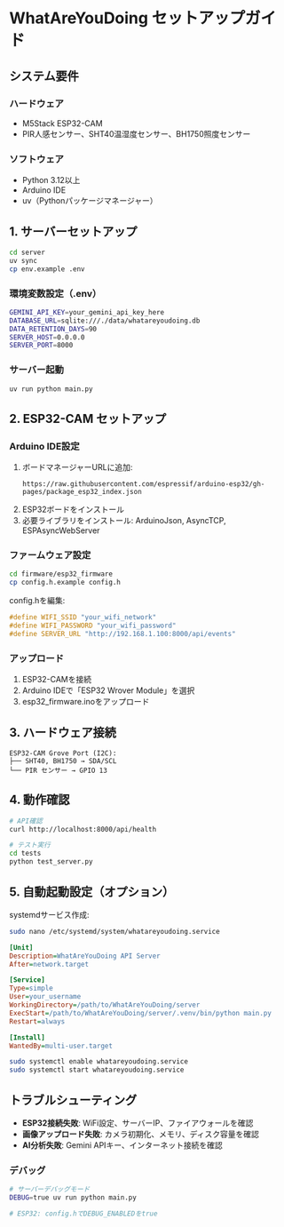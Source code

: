 # WhatAreYouDoing セットアップガイド

## システム要件

### ハードウェア
- M5Stack ESP32-CAM
- PIR人感センサー、SHT40温湿度センサー、BH1750照度センサー

### ソフトウェア
- Python 3.12以上
- Arduino IDE
- uv（Pythonパッケージマネージャー）

## 1. サーバーセットアップ

```bash
cd server
uv sync
cp env.example .env
```

### 環境変数設定（.env）

```bash
GEMINI_API_KEY=your_gemini_api_key_here
DATABASE_URL=sqlite:///./data/whatareyoudoing.db
DATA_RETENTION_DAYS=90
SERVER_HOST=0.0.0.0
SERVER_PORT=8000
```

### サーバー起動

```bash
uv run python main.py
```

## 2. ESP32-CAM セットアップ

### Arduino IDE設定

1. ボードマネージャーURLに追加:
   ```
   https://raw.githubusercontent.com/espressif/arduino-esp32/gh-pages/package_esp32_index.json
   ```
2. ESP32ボードをインストール
3. 必要ライブラリをインストール: ArduinoJson, AsyncTCP, ESPAsyncWebServer

### ファームウェア設定

```bash
cd firmware/esp32_firmware
cp config.h.example config.h
```

config.hを編集:
```cpp
#define WIFI_SSID "your_wifi_network"
#define WIFI_PASSWORD "your_wifi_password"
#define SERVER_URL "http://192.168.1.100:8000/api/events"
```

### アップロード

1. ESP32-CAMを接続
2. Arduino IDEで「ESP32 Wrover Module」を選択
3. esp32_firmware.inoをアップロード

## 3. ハードウェア接続

```
ESP32-CAM Grove Port (I2C):
├── SHT40, BH1750 → SDA/SCL
└── PIR センサー → GPIO 13
```

## 4. 動作確認

```bash
# API確認
curl http://localhost:8000/api/health

# テスト実行
cd tests
python test_server.py
```

## 5. 自動起動設定（オプション）

systemdサービス作成:
```bash
sudo nano /etc/systemd/system/whatareyoudoing.service
```

```ini
[Unit]
Description=WhatAreYouDoing API Server
After=network.target

[Service]
Type=simple
User=your_username
WorkingDirectory=/path/to/WhatAreYouDoing/server
ExecStart=/path/to/WhatAreYouDoing/server/.venv/bin/python main.py
Restart=always

[Install]
WantedBy=multi-user.target
```

```bash
sudo systemctl enable whatareyoudoing.service
sudo systemctl start whatareyoudoing.service
```

## トラブルシューティング

- **ESP32接続失敗**: WiFi設定、サーバーIP、ファイアウォールを確認
- **画像アップロード失敗**: カメラ初期化、メモリ、ディスク容量を確認
- **AI分析失敗**: Gemini APIキー、インターネット接続を確認

### デバッグ

```bash
# サーバーデバッグモード
DEBUG=true uv run python main.py

# ESP32: config.hでDEBUG_ENABLEDをtrue
``` 